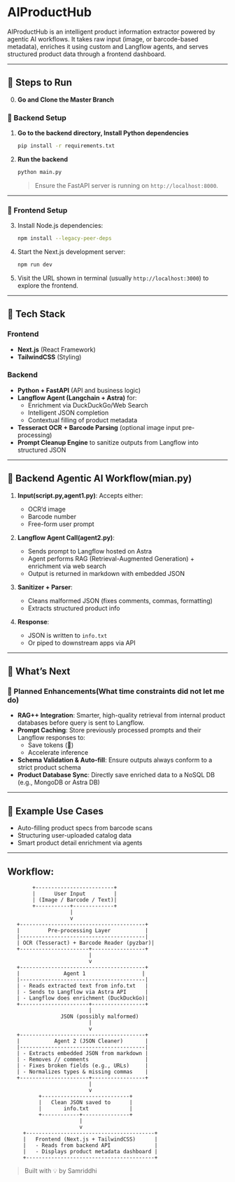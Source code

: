 # AIProductHub


AIProductHub is an intelligent product information extractor powered by agentic AI workflows. It takes raw input (image,  or barcode-based metadata), enriches it using custom and Langflow agents, and serves structured product data through a frontend dashboard.

---

## 🚀 Steps to Run

0. **Go and Clone the Master Branch**

### 🧱 Backend Setup

1. **Go to the backend directory, Install Python dependencies**
   ```bash
   pip install -r requirements.txt
   ```

2. **Run the backend**
   ```bash
   python main.py
   ```
   > Ensure the FastAPI server is running on `http://localhost:8000`.

---

### 🎨 Frontend Setup

3. Install Node.js dependencies:
   ```bash
   npm install --legacy-peer-deps
   ```

4. Start the Next.js development server:
   ```bash
   npm run dev
   ```

5. Visit the URL shown in terminal (usually `http://localhost:3000`) to explore the frontend.

---

## 🧰 Tech Stack

### Frontend
- **Next.js** (React Framework)
- **TailwindCSS** (Styling)

### Backend
- **Python + FastAPI** (API and business logic)
- **Langflow Agent (Langchain + Astra)** for:
  - Enrichment via DuckDuckGo/Web Search
  - Intelligent JSON completion
  - Contextual filling of product metadata
- **Tesseract OCR + Barcode Parsing** (optional image input pre-processing)
- **Prompt Cleanup Engine** to sanitize outputs from Langflow into structured JSON

---

## 🔁 Backend Agentic AI Workflow(mian.py)

1. **Input(script.py,agent1.py)**: Accepts either:
   - OCR’d image
   - Barcode number
   - Free-form user prompt

2. **Langflow Agent Call(agent2.py)**:
   - Sends prompt to Langflow hosted on Astra
   - Agent performs RAG (Retrieval-Augmented Generation) + enrichment via web search
   - Output is returned in markdown with embedded JSON

3. **Sanitizer + Parser**:
   - Cleans malformed JSON (fixes comments, commas, formatting)
   - Extracts structured product info

4. **Response**:
   - JSON is written to `info.txt`
   - Or piped to downstream apps via API

---

## 🌱 What’s Next

### 🔮 Planned Enhancements(What time constraints did not let me do)

- **RAG++ Integration**: Smarter, high-quality retrieval from internal product databases before query is sent to Langflow.
- **Prompt Caching**: Store previously processed prompts and their Langflow responses to:
  - Save tokens (💸)
  - Accelerate inference
- **Schema Validation & Auto-fill**: Ensure outputs always conform to a strict product schema
- **Product Database Sync**: Directly save enriched data to a NoSQL DB (e.g., MongoDB or Astra DB)

---

## 🧠 Example Use Cases

- Auto-filling product specs from barcode scans
- Structuring user-uploaded catalog data
- Smart product detail enrichment via agents

---

## Workflow:

            +-------------------------+
            |      User Input         |
            | (Image / Barcode / Text)|
            +-----------+-------------+
                        |
                        v
       +----------------------------------------+
       |         Pre-processing Layer           |
       |----------------------------------------|
       | OCR (Tesseract) + Barcode Reader (pyzbar)|
       +----------------------+-----------------+
                              |
                              v
       +----------------------------------------+
       |              Agent 1                  |
       |----------------------------------------|
       | - Reads extracted text from info.txt   |
       | - Sends to Langflow via Astra API      |
       | - Langflow does enrichment (DuckDuckGo)|
       +----------------------+-----------------+
                              |
                     JSON (possibly malformed)
                              |
                              v
       +----------------------------------------+
       |           Agent 2 (JSON Cleaner)       |
       |----------------------------------------|
       | - Extracts embedded JSON from markdown |
       | - Removes // comments                  |
       | - Fixes broken fields (e.g., URLs)     |
       | - Normalizes types & missing commas    |
       +----------------------+-----------------+
                              |
                              v
              +----------------------------+
              |   Clean JSON saved to      |
              |       info.txt             |
              +------------+---------------+
                           |
                           v
         +-----------------------------------------+
         |   Frontend (Next.js + TailwindCSS)      |
         |   - Reads from backend API              |
         |   - Displays product metadata dashboard |
         +-----------------------------------------+


> Built with 💡 by Samriddhi




